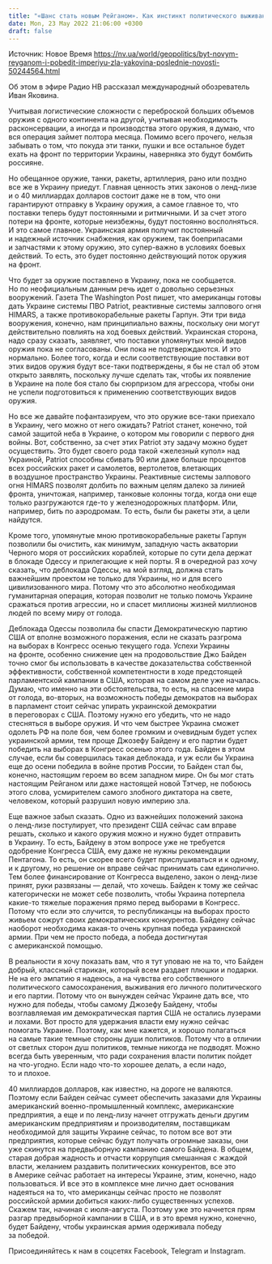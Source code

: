 ```yaml
---
title: "«Шанс стать новым Рейганом». Как инстинкт политического выживания мотивирует Байдена помогать Украине — Яковина"
date: Mon, 23 May 2022 21:06:00 +0300
draft: false
---
```

Источник: Новое Время https://nv.ua/world/geopolitics/byt-novym-reyganom-i-pobedit-imperiyu-zla-yakovina-poslednie-novosti-50244564.html


 Об этом в эфире Радио НВ рассказал международный обозреватель Иван Яковина.

Учитывая логистические сложности с переброской больших объемов оружия с одного континента на другой, учитывая необходимость расконсервации, а иногда и производства этого оружия, я думаю, что вся операция займет полтора месяца. Помимо всего прочего, нельзя забывать о том, что покуда эти танки, пушки и все остальное будет ехать на фронт по территории Украины, наверняка это будут бомбить россияне.

Но обещанное оружие, танки, ракеты, артиллерия, рано или поздно все же в Украину приедут. Главная ценность этих законов о ленд-лизе и о 40 миллиардах долларов состоит даже не в том, что они гарантируют отправку в Украину оружия, а самое главное то, что поставки теперь будут постоянными и ритмичными. И за счет этого потери на фронте, которые неизбежны, будут постоянно восполняться. И это самое главное. Украинская армия получит постоянный и надежный источник снабжения, как оружием, так боеприпасами и запчастями к этому оружию, это супер-важно в условиях боевых действий. То есть, это будет постоянно действующий поток оружия на фронт.

Что будет за оружие поставлено в Украину, пока не сообщается. Но по неофициальным данным речь идет о довольно серьезных вооружений. Газета The Washington Post пишет, что американцы готовы дать Украине системы ПВО Patriot, реактивные системы залпового огня HIMARS, а также противокорабельные ракеты Гарпун. Эти три вида вооружения, конечно, нам принципиально важны, поскольку они могут действительно повлиять на ход боевых действий. Украинская сторона, надо сразу сказать, заявляет, что поставки упомянутых мной видов оружия пока не согласованы. Они пока не подтверждаются. И это нормально. Более того, когда и если соответствующие поставки вот этих видов оружия будут все-таки подтверждены, я бы не стал об этом открыто заявлять, поскольку лучше сделать так, чтобы их появление в Украине на поле боя стало бы сюрпризом для агрессора, чтобы они не успели подготовиться к применению соответствующих видов оружия.

Но все же давайте пофантазируем, что это оружие все-таки приехало в Украину, чего можно от него ожидать? Patriot станет, конечно, той самой защитой неба в Украине, о котором мы говорили с первого дня войны. Вот, собственно, за счет этих Patriot эту задачу можно будет осуществить. Это будет своего рода такой «железный купол» над Украиной, Patriot способны сбивать 90 или даже больше процентов всех российских ракет и самолетов, вертолетов, влетающих в воздушное пространство Украины. Реактивные системы залпового огня HIMARS позволят долбить по важным целям далеко за линией фронта, уничтожая, например, танковые колонны тогда, когда они еще только разгружаются где-то у железнодорожных платформ. Или, например, бить по аэродромам. То есть, были бы ракеты эти, а цели найдутся.

Кроме того, упомянутые мною противокорабельные ракеты Гарпун позволили бы очистить, как минимум, западную часть акватории Черного моря от российских кораблей, которые по сути дела держат в блокаде Одессу и прилегающие к ней порты. Я в очередной раз хочу сказать, что деблокада Одессы, на мой взгляд, должна стать важнейшим проектом не только для Украины, но и для всего цивилизованного мира. Потому что это абсолютно необходимая гуманитарная операция, которая позволит не только помочь Украине сражаться против агрессии, но и спасет миллионы жизней миллионов людей по всему миру от голода.

Деблокада Одессы позволила бы спасти Демократическую партию США от вполне возможного поражения, если не сказать разгрома на выборах в Конгресс осенью текущего года. Успехи Украины на фронте, особенно снижение цен на продовольствие Джо Байден точно смог бы использовать в качестве доказательства собственной эффективности, собственной компетентности в ходе предстоящей парламентской кампании в США, которая на самом деле уже началась. Думаю, что именно на эти обстоятельства, то есть, на спасение мира от голода, во-вторых, на возможность победы демократов на выборах в парламент стоит сейчас упирать украинской демократии в переговорах с США. Поэтому нужно его убедить, что не надо стесняться в выборе оружия. И что чем быстрее Украина сможет одолеть РФ на поле боя, чем более громким и очевидным будет успех украинской армии, тем проще Джозефу Байдену и его партии будет победить на выборах в Конгресс осенью этого года. Байден в этом случае, если бы совершилась такая деблокада, и уж если бы Украина еще до осени победила в войне против России, то Байден стал бы, конечно, настоящим героем во всем западном мире. Он бы мог стать настоящим Рейганом или даже настоящей новой Тэтчер, не побоюсь этого слова, усмирителем самого злобного диктатора на свете, человеком, который разрушил новую империю зла.

Еще важное забыл сказать. Одно из важнейших положений закона о ленд-лизе постулирует, что президент США сейчас сам вправе решать, сколько и какого оружия можно и нужно будет отправить в Украину. То есть, Байдену в этом вопросе уже не требуется одобрение Конгресса США, ему даже не нужны рекомендации Пентагона. То есть, он скорее всего будет прислушиваться и к одному, и к другому, но решение он вправе сейчас принимать сам единолично. Тем более финансирование от Конгресса выделено, закон о ленд-лизе принят, руки развязаны — делай, что хочешь. Байден к тому же сейчас категорически не может себе позволить, чтобы Украина потерпела какие-то тяжелые поражения прямо перед выборами в Конгресс. Потому что если это случится, то республиканцы на выборах просто живьем сожрут своих демократических конкурентов. Байдену сейчас наоборот необходима какая-то очень крупная победа украинской армии. При чем не просто победа, а победа достигнутая с американской помощью.

В реальности я хочу показать вам, что я тут уповаю не на то, что Байден добрый, классный старикан, который всем раздает плюшки и подарки. Не на его эмпатию я надеюсь, а на чувства его собственного политического самосохранения, выживания его личного политического и его партии. Потому что он вынужден сейчас Украине дать все, что нужно для победы, чтобы самому Джозефу Байдену, чтобы возглавляемая им демократическая партия США не остались лузерами и лохами. Вот просто для удержания власти ему нужно сейчас помогать Украине. Поэтому, как мне кажется, и хорошо полагаться на самые такие темные стороны души политиков. Потому что в отличии от светлых сторон душ политиков, темные никогда не подводят. Можно всегда быть уверенным, что ради сохранения власти политик пойдет на что-угодно. Если надо что-то хорошее делать, а если надо, то и плохое.

40 миллиардов долларов, как известно, на дороге не валяются. Поэтому если Байден сейчас сумеет обеспечить заказами для Украины американский военно-промышленный комплекс, американские предприятия, а еще и по ленд-лизу начнет отгружать деньги другим американским предприятиям и производителям, поставщикам необходимой для защиты Украине сейчас, то потом все вот эти предприятия, которые сейчас будут получать огромные заказы, они уже скинутся на предвыборную кампанию самого Байдена. В общем, старая добрая жадность и отчасти коррупция смешанная с жаждой власти, желанием раздавить политических конкурентов, все это в Америке сейчас работает на интересы Украине, этим, конечно, надо пользоваться. И все это в комплексе мне лично дает основания надеяться на то, что американцы сейчас просто не позволят российской армии добиться каких-либо существенных успехов. Скажем так, начиная с июля-августа. Поэтому уже это начнется прям разгар предвыборной кампании в США, и в это время нужно, конечно, будет Байдену, чтобы украинская армия одерживала победу за победой.

Присоединяйтесь к нам в соцсетях Facebook, Telegram и Instagram.
